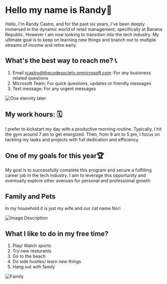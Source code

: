 # Hello my name is Randy💫

Hello, I'm Randy Castro, and for the past six years, I've been deeply immersed in the dynamic world of retail management, specifically at Banana Republic. However I am now looking to transition into the tech industry. My ultimate goal is to keep on learning new things and branch out to multiple streams of income and retire early.

## What's the best way to reach me? 📞
1. Email rcastro@thecodesociety.onmicrosoft.com
 :For any busisness related questions  
 2. Microsoft Team:
 For quick questions, updates or friendly messages 
 3. Text message: 
 For any urgent messages 
 
![One eternity later](https://media.giphy.com/media/IxLeSDtUaZRmSiyCTf/giphy.gif)


## My work hours: 🗓️

I prefer to kickstart my day with a productive morning routine. Typically, I hit the gym around 7 am to get energized. Then, from 9 am to 5 pm, I focus on tackling my tasks and projects with full dedication and efficiency.
## One of my goals for this year🏆
My goal is to successfully complete this program and secure a fulfilling career job in the tech industry. I aim to leverage this opportunity and eventually explore other avenues for personal and professional growth 

## Family and Pets
 In my household it is just my wife and our cat name Nori

![Image Description](https://github.com/RandyCastr0/pics/raw/main/IMG_0786.jpg)


## What I like to do in my free time?
1. Play/ Watch sports
2. Try new resturants
3. Go to the beach
4. Do side hustles/ learn new things
5. Hang out with family 

![Family](https://media.giphy.com/media/amg2hcfGDkKt4Q3DpF/giphy.gif)
